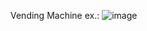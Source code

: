 Vending Machine ex.:
![image](https://github.com/MajkelStaniszewski/leetcode-and-mini-projects/assets/118885817/8a8bda0a-8980-40c4-b19d-0b334742c9fe)
